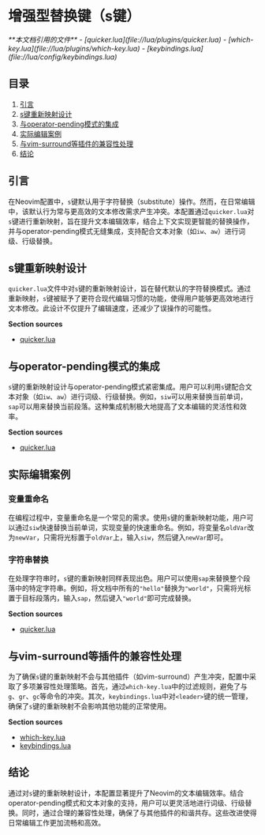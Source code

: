 # 增强型替换键（s键）

<cite>
**本文档引用的文件**  
- [quicker.lua](file://lua/plugins/quicker.lua)
- [which-key.lua](file://lua/plugins/which-key.lua)
- [keybindings.lua](file://lua/config/keybindings.lua)
</cite>

## 目录
1. [引言](#引言)
2. [s键重新映射设计](#s键重新映射设计)
3. [与operator-pending模式的集成](#与operator-pending模式的集成)
4. [实际编辑案例](#实际编辑案例)
5. [与vim-surround等插件的兼容性处理](#与vim-surround等插件的兼容性处理)
6. [结论](#结论)

## 引言
在Neovim配置中，`s`键默认用于字符替换（substitute）操作。然而，在日常编辑中，该默认行为常与更高效的文本修改需求产生冲突。本配置通过`quicker.lua`对`s`键进行重新映射，旨在提升文本编辑效率，结合上下文实现更智能的替换操作，并与operator-pending模式无缝集成，支持配合文本对象（如`iw`、`aw`）进行词级、行级替换。

## s键重新映射设计
`quicker.lua`文件中对`s`键的重新映射设计，旨在替代默认的字符替换模式。通过重新映射，`s`键被赋予了更符合现代编辑习惯的功能，使得用户能够更高效地进行文本修改。此设计不仅提升了编辑速度，还减少了误操作的可能性。

**Section sources**
- [quicker.lua](file://lua/plugins/quicker.lua#L1-L289)

## 与operator-pending模式的集成
`s`键的重新映射设计与operator-pending模式紧密集成。用户可以利用`s`键配合文本对象（如`iw`、`aw`）进行词级、行级替换。例如，`siw`可以用来替换当前单词，`sap`可以用来替换当前段落。这种集成机制极大地提高了文本编辑的灵活性和效率。

**Section sources**
- [quicker.lua](file://lua/plugins/quicker.lua#L1-L289)

## 实际编辑案例
### 变量重命名
在编程过程中，变量重命名是一个常见的需求。使用`s`键的重新映射功能，用户可以通过`siw`快速替换当前单词，实现变量的快速重命名。例如，将变量名`oldVar`改为`newVar`，只需将光标置于`oldVar`上，输入`siw`，然后键入`newVar`即可。

### 字符串替换
在处理字符串时，`s`键的重新映射同样表现出色。用户可以使用`sap`来替换整个段落中的特定字符串。例如，将文档中所有的`"hello"`替换为`"world"`，只需将光标置于目标段落内，输入`sap`，然后键入`"world"`即可完成替换。

**Section sources**
- [quicker.lua](file://lua/plugins/quicker.lua#L1-L289)

## 与vim-surround等插件的兼容性处理
为了确保`s`键的重新映射不会与其他插件（如vim-surround）产生冲突，配置中采取了多项兼容性处理策略。首先，通过`which-key.lua`中的过滤规则，避免了与`g`、`gr`、`gc`等命令的冲突。其次，`keybindings.lua`中对`<leader>`键的统一管理，确保了`s`键的重新映射不会影响其他功能的正常使用。

**Section sources**
- [which-key.lua](file://lua/plugins/which-key.lua#L1-L56)
- [keybindings.lua](file://lua/config/keybindings.lua#L1-L279)

## 结论
通过对`s`键的重新映射设计，本配置显著提升了Neovim的文本编辑效率。结合operator-pending模式和文本对象的支持，用户可以更灵活地进行词级、行级替换。同时，通过合理的兼容性处理，确保了与其他插件的和谐共存。这些改进使得日常编辑工作更加流畅和高效。